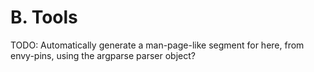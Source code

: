 # B. Tools

TODO: Automatically generate a man-page-like segment for here, from envy-pins,
using the argparse parser object?
